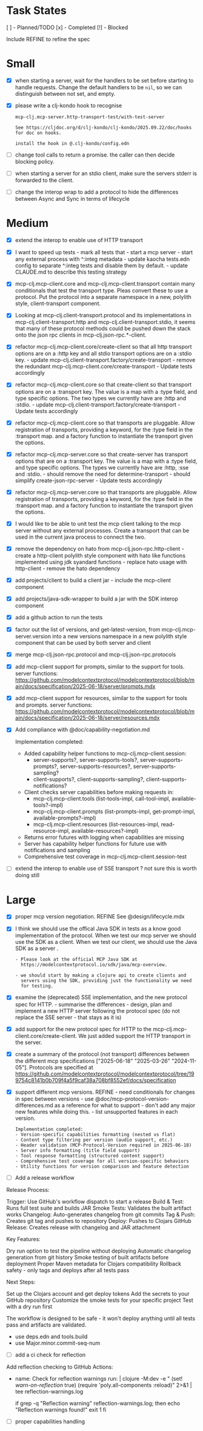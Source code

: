# Task States

[ ] - Planned/TODO
[x] - Completed
[!] - Blocked

Include REFINE to refine the spec

# Small

- [x] when starting a server, wait for the handlers to be set before
      starting to handle requests.  Change the default handlers to be
     `nil`, so we can distinguish between not set, and empty.

- [x] please write a clj-kondo hook to recognise

	  mcp-clj.mcp-server.http-transport-test/with-test-server

      See https://cljdoc.org/d/clj-kondo/clj-kondo/2025.09.22/doc/hooks
      for doc on hooks.

	  install the hook in @.clj-kondo/config.edn

- [ ] change tool calls to return a promise.  the caller can
      then decide blocking policy.

- [ ] when starting a server for an stdio client, make sure the servers stderr
      is forwarded to the client.

- [ ] change the interop wrap to add a protocol to hide the differences
      between Async and Sync in terms of lifecycle

# Medium

- [x] extend the interop to enable use of HTTP transport

- [x] I want to speed up tests
       - mark all tests that
           - start a mcp server
		   - start any external process
         with ^:integ metadata
	   - update kaocha tests.edn config to separate ^:integ tests and
         disable them by default.
       - update CLAUDE.md to describe this testing strategy

- [x] mcp-clj.mcp-client.core and mcp-clj.mcp-client.transport contain
      many conditionals that test the transport type. Pleas convert
      these to use a protocol. Put the protocol into a separate
      namespace in a new, polylith style, client-transport component.

- [x] Looking at mcp-clj.client-transport.protocol and its
      implementations in mcp-clj.client-transport.http and
      mcp-clj.client-transport.stdio, it seems that many of these
      protocol methods could be pushed down the stack onto the json rpc
      clients in mcp-clj.json-rpc.*-client.

- [x] refactor mcp-clj.mcp-client.core/create-client so that all http
      transport options are on a :http key and all stdio transport
      options are on a :stdio key.
	  - update mcp-clj.client-transport.factory/create-transport
	  - remove the redundant mcp-clj.mcp-client.core/create-transport
	  - Update tests accordingly

- [x] refactor mcp-clj.mcp-client.core so that create-client so that
      transport options are on a :transport key.  The value is a map
      with a :type field, and type specific options. The two types we
      currently have are :http and :stdio.
	  - update mcp-clj.client-transport.factory/create-transport
	  - Update tests accordingly

- [x] refactor mcp-clj.mcp-client.core so that transports are pluggable.
      Allow registration of transports, providing a keyword, for the
      :type field in the :transport map. and a factory function to
      instantiate the transport given the options.

- [x] refactor mcp-clj.mcp-server.core so that create-server has
      transport options that are on a :transport key.  The value is a map
      with a :type field, and type specific options. The types we
      currently have are :http, :sse and :stdio.
	  - should remove the need for determine-transport
	  - should simplify create-json-rpc-server
	  - Update tests accordingly

- [x] refactor mcp-clj.mcp-server.core so that transports are pluggable.
      Allow registration of transports, providing a keyword, for the
      :type field in the :transport map. and a factory function to
      instantiate the transport given the options.

- [x] I would like to be able to unit test the mcp client talking to
      the mcp server without any external processes.  Create a transport
	  that can be used in the current java process to connect the two.

- [x] remove the dependency on hato from mcp-clj.json-rpc.http-client
       - create a http-client polylith style component with hato like
         functions implemented using jdk syandard functions
	   - replace hato usage with http-client
	   - remove the hato dependency

- [x] add projects/client to build a client jar
        - include the mcp-client component

- [x] add projects/java-sdk-wrapper to build a jar with the SDK interop
      component

- [x] add a github action to run the tests

- [x] factor out the list of versions, and get-latest-version, from
      mcp-clj.mcp-server.version into a new versions namespace in a new
      polylith style component that can be used by both server and
      client

- [x] merge mcp-clj.json-rpc.protocol and mcp-clj.json-rpc.protocols

- [x] add mcp-client support for prompts, similar to the support for
      tools.
	  server functions:
      https://github.com/modelcontextprotocol/modelcontextprotocol/blob/main/docs/specification/2025-06-18/server/prompts.mdx

- [x] add mcp-client support for resources, similar to the support for
      tools and prompts.
	  server functions:
	  https://github.com/modelcontextprotocol/modelcontextprotocol/blob/main/docs/specification/2025-06-18/server/resources.mdx

- [x] Add compliance with @doc/capability-negotiation.md

  Implementation completed:
  - Added capability helper functions to mcp-clj.mcp-client.session:
    - server-supports?, server-supports-tools?, server-supports-prompts?,
      server-supports-resources?, server-supports-sampling?
    - client-supports?, client-supports-sampling?, client-supports-notifications?
  - Client checks server capabilities before making requests in:
    - mcp-clj.mcp-client.tools (list-tools-impl, call-tool-impl, available-tools?-impl)
    - mcp-clj.mcp-client.prompts (list-prompts-impl, get-prompt-impl, available-prompts?-impl)
    - mcp-clj.mcp-client.resources (list-resources-impl, read-resource-impl, available-resources?-impl)
  - Returns error futures with logging when capabilities are missing
  - Server has capability helper functions for future use with notifications and sampling
  - Comprehensive test coverage in mcp-clj.mcp-client.session-test

- [ ] extend the interop to enable use of SSE transport ? not sure this
      is worth doing still

# Large

- [x] proper mcp version negotiation. REFINE
      See @design/lifecycle.mdx

- [X] I think we should use the offical Java SDK in tests as a know good
      implementation of the protocol.  When we test our mcp server we should
	  use the SDK as a client.  When we test our client, we should use the
	  Java SDK as a server   .

      - Please look at the official MCP Java SDK at
        https://modelcontextprotocol.io/sdk/java/mcp-overview.

      - we should start by making a clojure api to create clients and
        servers using the SDK, providing just the functionality we need
        for testing.

- [x] examine the (deprecated) SSE implementation, and the new protocol spec for HTTP.
       - summarise the differences
	   - design, plan and implement a new HTTP server following the
         protocol spec (do not replace the SSE server - that stays as it
         is)

- [x]  add support for the new protocol spec for HTTP to the
       mcp-clj.mcp-client.core/create-client.  We just added support the
       HTTP transport in the server.

- [x] create a summary of the protocol (not transport) differences
      between the different mcp specifications ["2025-06-18"
      "2025-03-26" "2024-11-05"].
	  Protocols are specified at
	  https://github.com/modelcontextprotocol/modelcontextprotocol/tree/199754c8141b0b709f4a5f9caf38a708bf8552ef/docs/specification

- [x] support different mcp versions. REFINE
      - need conditionals for changes in spec between versions
	  - use @doc/mcp-protocol-version-differences.md as a reference for what to support
	  - don't add any major new features while doing this.
	  - list unsupported features in each version.

	  Implementation completed:
	  - Version-specific capabilities formatting (nested vs flat)
	  - Content type filtering per version (audio support, etc.)
	  - Header validation (MCP-Protocol-Version required in 2025-06-18)
	  - Server info formatting (title field support)
	  - Tool response formatting (structured content support)
	  - Comprehensive test coverage for all version-specific behaviors
	  - Utility functions for version comparison and feature detection

- [ ] Add a release workflow

Release Process:

Trigger: Use GitHub's workflow dispatch to start a release
Build & Test: Runs full test suite and builds JAR
Smoke Tests: Validates the built artifact works
Changelog: Auto-generates changelog from git commits
Tag & Push: Creates git tag and pushes to repository
Deploy: Pushes to Clojars
GitHub Release: Creates release with changelog and JAR attachment

Key Features:

Dry run option to test the pipeline without deploying
Automatic changelog generation from git history
Smoke testing of built artifacts before deployment
Proper Maven metadata for Clojars compatibility
Rollback safety - only tags and deploys after all tests pass

Next Steps:

Set up the Clojars account and get deploy tokens
Add the secrets to your GitHub repository
Customize the smoke tests for your specific project
Test with a dry run first

The workflow is designed to be safe - it won't deploy anything until all
tests pass and artifacts are validated.

- use deps.edn and tools.build
- use Major.minor.commit-seq-num


- [ ] add a ci check for reflection

 Add reflection checking to GitHub Actions:
  - name: Check for reflection warnings
    run: |
      clojure -M:dev -e "
      (set! *warn-on-reflection* true)
      (require 'poly.all-components :reload)" 2>&1 |
      tee reflection-warnings.log

      if grep -q "Reflection warning" reflection-warnings.log; then
        echo "Reflection warnings found!"
        exit 1
      fi


- [ ] proper capabilities handling
